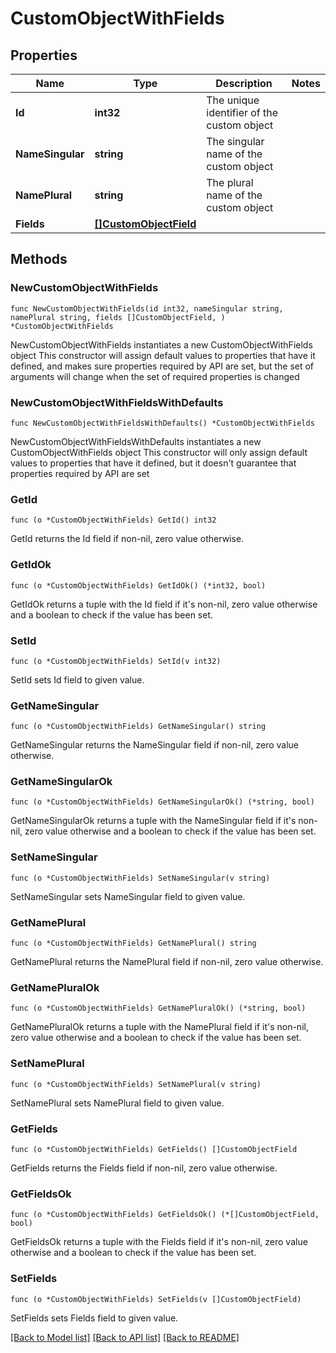 # CustomObjectWithFields

## Properties

Name | Type | Description | Notes
------------ | ------------- | ------------- | -------------
**Id** | **int32** | The unique identifier of the custom object | 
**NameSingular** | **string** | The singular name of the custom object | 
**NamePlural** | **string** | The plural name of the custom object | 
**Fields** | [**[]CustomObjectField**](CustomObjectField.md) |  | 

## Methods

### NewCustomObjectWithFields

`func NewCustomObjectWithFields(id int32, nameSingular string, namePlural string, fields []CustomObjectField, ) *CustomObjectWithFields`

NewCustomObjectWithFields instantiates a new CustomObjectWithFields object
This constructor will assign default values to properties that have it defined,
and makes sure properties required by API are set, but the set of arguments
will change when the set of required properties is changed

### NewCustomObjectWithFieldsWithDefaults

`func NewCustomObjectWithFieldsWithDefaults() *CustomObjectWithFields`

NewCustomObjectWithFieldsWithDefaults instantiates a new CustomObjectWithFields object
This constructor will only assign default values to properties that have it defined,
but it doesn't guarantee that properties required by API are set

### GetId

`func (o *CustomObjectWithFields) GetId() int32`

GetId returns the Id field if non-nil, zero value otherwise.

### GetIdOk

`func (o *CustomObjectWithFields) GetIdOk() (*int32, bool)`

GetIdOk returns a tuple with the Id field if it's non-nil, zero value otherwise
and a boolean to check if the value has been set.

### SetId

`func (o *CustomObjectWithFields) SetId(v int32)`

SetId sets Id field to given value.


### GetNameSingular

`func (o *CustomObjectWithFields) GetNameSingular() string`

GetNameSingular returns the NameSingular field if non-nil, zero value otherwise.

### GetNameSingularOk

`func (o *CustomObjectWithFields) GetNameSingularOk() (*string, bool)`

GetNameSingularOk returns a tuple with the NameSingular field if it's non-nil, zero value otherwise
and a boolean to check if the value has been set.

### SetNameSingular

`func (o *CustomObjectWithFields) SetNameSingular(v string)`

SetNameSingular sets NameSingular field to given value.


### GetNamePlural

`func (o *CustomObjectWithFields) GetNamePlural() string`

GetNamePlural returns the NamePlural field if non-nil, zero value otherwise.

### GetNamePluralOk

`func (o *CustomObjectWithFields) GetNamePluralOk() (*string, bool)`

GetNamePluralOk returns a tuple with the NamePlural field if it's non-nil, zero value otherwise
and a boolean to check if the value has been set.

### SetNamePlural

`func (o *CustomObjectWithFields) SetNamePlural(v string)`

SetNamePlural sets NamePlural field to given value.


### GetFields

`func (o *CustomObjectWithFields) GetFields() []CustomObjectField`

GetFields returns the Fields field if non-nil, zero value otherwise.

### GetFieldsOk

`func (o *CustomObjectWithFields) GetFieldsOk() (*[]CustomObjectField, bool)`

GetFieldsOk returns a tuple with the Fields field if it's non-nil, zero value otherwise
and a boolean to check if the value has been set.

### SetFields

`func (o *CustomObjectWithFields) SetFields(v []CustomObjectField)`

SetFields sets Fields field to given value.



[[Back to Model list]](../README.md#documentation-for-models) [[Back to API list]](../README.md#documentation-for-api-endpoints) [[Back to README]](../README.md)


